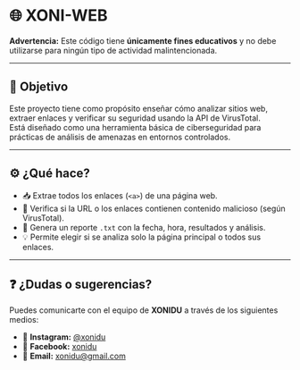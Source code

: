 # 🌐 XONI-WEB

**Advertencia:** Este código tiene **únicamente fines educativos** y no debe utilizarse para ningún tipo de actividad malintencionada.

---

## 🎯 Objetivo

Este proyecto tiene como propósito enseñar cómo analizar sitios web, extraer enlaces y verificar su seguridad usando la API de VirusTotal.  
Está diseñado como una herramienta básica de ciberseguridad para prácticas de análisis de amenazas en entornos controlados.

---

## ⚙️ ¿Qué hace?

- 📥 Extrae todos los enlaces (`<a>`) de una página web.
- 🔎 Verifica si la URL o los enlaces contienen contenido malicioso (según VirusTotal).
- 📝 Genera un reporte `.txt` con la fecha, hora, resultados y análisis.
- 💡 Permite elegir si se analiza solo la página principal o todos sus enlaces.

---

## ❓ ¿Dudas o sugerencias?

Puedes comunicarte con el equipo de **XONIDU** a través de los siguientes medios:

- 📸 **Instagram:** [@xonidu](https://instagram.com/xonidu)
- 📘 **Facebook:** [xonidu](https://facebook.com/xonidu)
- 📧 **Email:** xonidu@gmail.com
